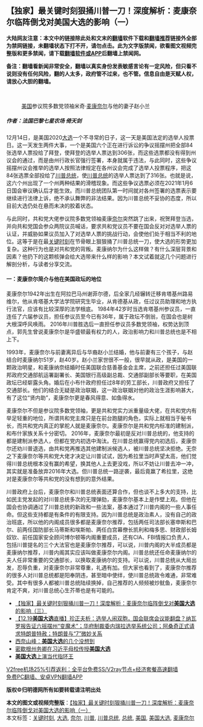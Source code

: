  <h2>【独家】最关键时刻狠捅川普一刀！深度解析：麦康奈尔临阵倒戈对美国大选的影响（一）</h2> <p class="notice"><b>大陆网友注意：本文中的链接除此处和文末的<a href="https://github.com/bannedbook/fanqiang" >翻墙</a>软件下载和<a href="https://github.com/killgcd/justmysocks/blob/master/README.md">翻墙推荐</a>链接外全部为禁网链接，未翻墙状态下打不开，请勿点击。此为文字版禁闻，欲看图文视频完整版和更多禁闻，请下载<a href="https://github.com/bannedbook/fanqiang">翻墙软件或APP</a>后翻墙上禁闻网。</p><p>备注：翻墙看新闻非常安全，翻墙以真实身份发表敏感言论有一定风险，但只看不说则没有任何风险，翻的人太多，政府管不过来，也不管。信息自由是天赋人权，请放心大胆的翻墙。</b></p>  <div class="entry"> <br /> <figure><figcaption class="wp-caption-text"><a href="https://www.bannedbook.org/bnews/tag/%e7%be%8e%e5%9b%bd/" class="st_tag internal_tag" rel="tag" title="标签 美国 下的日志">美国</a>参议院多数党领袖米奇·<a href="https://www.bannedbook.org/bnews/tag/%E9%BA%A6%E5%BA%B7%E5%A5%88%E5%B0%94/" class="st_tag internal_tag" rel="tag" title="标签 麦康奈尔 下的日志">麦康奈尔</a>与他的妻子赵小兰</figcaption></figure> <h5><strong>作者：法国巴黎七星农场 倚天剑</strong></h5> <p>12月14日，是美国2020<a href="https://www.bannedbook.org/bnews/tag/%e5%a4%a7%e9%80%89/" class="st_tag internal_tag" rel="tag" title="标签 大选 下的日志">大选</a>一个不寻常的日子，这一天是美国法定的选举人投票日。这一天发生两件大事，一个是美国六个正在进行诉讼的争议摇摆州把全部84张选举人票投给了拜登，使拜登的选举人票达到306张，而这些选票都没有得到州议会的通过，而是由州行政长官强行签署，本身就属于违法，与此同时，这些争议摇摆州议会推举的选举人按照法律规定在各州议会完成了选举人投票程序，把这84张选票全部投给了<a href="https://www.bannedbook.org/bnews/tag/%e5%b7%9d%e6%99%ae/" class="st_tag internal_tag" rel="tag" title="标签 川普 下的日志">川普</a><a href="https://www.bannedbook.org/bnews/tag/%e6%80%bb%e7%bb%9f/" class="st_tag internal_tag" rel="tag" title="标签 总统 下的日志">总统</a>，使<a href="https://www.bannedbook.org/bnews/tag/%E5%B7%9D%E6%99%AE%E6%80%BB%E7%BB%9F/" class="st_tag internal_tag" rel="tag" title="标签 川普总统 下的日志">川普总统</a>的选举人票达到了316张。也就是说，这六个州出现了一个州两种结果的滑稽现象。而这些争议选票必须在2021年1月6日国会审议确认后才能生效。而川普总统团队第一时间就对各州签署的选票表示要继续进行法律上诉，绝不承认舞弊的非法结果。因为川普总统不妥协的态度，所以目前大选仍处在悬而未决的胶着状态。</p> <p>与此同时，共和党大佬参议院多数党领袖麦康<a href="https://www.bannedbook.org/bnews/tag/%E5%A5%88%E5%B0%94/" class="st_tag internal_tag" rel="tag" title="标签 奈尔 下的日志">奈尔</a>突然跳了出来，祝贺拜登当选，并向共和党国会参众两院议员喊话，要求共和党议员不要在国会反对对选举人票的认证，并威胁如果议员加入了对选举人票的挑战行动，会使他们处于相当不利的地位。这等于是在最<span class='wp_keywordlink'><a href="https://www.bannedbook.org/forum2/topic151.html" title="关键时刻：李鹏日记" target="_blank">关键时刻</a></span>在节骨眼上狠狠捅了川普总统一刀，使大选的形势更加复杂。这种行为也是对共和党的背叛。麦康纳尔为什么这样做？有什么深层背景和因素？他扔下的这颗核弹会给大选带来什么样的影响？本文试着就这几个问题进行解剖分析，与读者分享交流。</p>  <h4><strong>一：麦康奈尔简介与他在美国政坛的地位</strong></h4> <p>麦康奈尔1942年出生在阿拉巴马州谢菲尔德，后全家几经辗转迁移肯塔基州路易维尔，他从肯塔基大学法学院研究生毕业，从肯德基从政，任过议员助理和地方执行法官，应该有比较深厚的法学根底。 1984年42岁时当选肯塔基州参议员，一直连任了六届参议员，担任参议员至今已有36年，属于政坛不倒翁，在国会也是树大根深呼风唤雨。 2016年川普胜选后一直担任参议员多数党领袖，权势达到顶点，郭先生曾说麦康奈尔是华盛顿最有权力的人，政治影响力和川普总统也是不相上下。</p> <p>1993年，麦康奈尔与前妻离异后与华裔赵小兰结婚，他与前妻有三个孩子，与赵结合时麦康纳尔51岁，赵40岁。赵小兰家世很不一般，很早就从政，是美国的一颗政治明星，和麦康纳奈结婚时任美国联合慈善基金会主席，之前还担任过美国联邦政府交通部航运署副署长、美国银行高级副总裁、交通部副部长等要职，在美国政坛已经崭露头角。婚后在小布什政府担任过8年的劳工部长，川普政府又担任了交通部长。他们的结合无疑是政治联姻，这一政治联姻对他的政治生涯影响甚大，有了这位“贤内助”，麦康奈尔更是春风得意、如鱼得水。</p>  <p>麦康奈尔不但是参议院多数党领袖，更是共和党实力派重量级大佬，在共和党内有举足轻重的地位，所谓共和党主席只是在前台跑腿的角色，实际上就相当于秘书长，而共和党内真正的掌舵人就是麦康奈尔。麦康奈尔是共和党内标准的建制派，和布什家族关系十分密切。 2016年，麦康奈尔最初是反对川普总统的，他支持的都是建制派参选人，但都在党内初选中淘汰。在川普总统赢得党内初选后，麦康奈尔还劝川普退选，由共和党再推选其他建制派候选人，被川普总统坚决拒绝。无奈之下麦康奈尔等共和党大佬才决定让川普试试，因为希拉里当时声望太高，他们觉得川普总统根本没有赢的希望，换其他人上去更没戏，所以不妨让川普去冲一冲，其实就是准备放弃2016年大选。但川普总统一路逆袭，最后竟赢了希拉里，这绝对是麦康奈尔等共和党的没有想到的意外结果。</p> <p>川普政府上台后，麦康奈尔和川普总统表面还算合作，但也谈不上多大的支持，比如民主党发起的对川普总统多次的无理弹劾，麦康奈尔基本上是作壁上观。但他在国会也协调通过了川普总统的新政和一些法案，基本通过了川普内阁的一些人事任命。但这些支持都是有条件的有限支持。因为川普总统是政治素人，没有自己的政治班底，所以他的内阁成员很多都是麦康奈尔推荐，包括两任司法部长塞申斯和巴尔、前两任国防部长马蒂斯和埃斯帕、两任白宫幕僚长凯利和梅多思、财政部长姆奴钦、前任国家安全顾问博尔顿等内阁重要成员，还有CIA、FBI情报口负责人，包括川普提名的三个大法官也是麦康奈尔推荐，可以说，川普内阁的大半成员都是麦康纳尔推荐，川普内阁其实应该叫做麦康奈尔内阁。川普总统还任命麦康纳尔的夫人任非常重要的交通部长，以换取麦康纳尔的支持。可以说，川普总统从大局出发，忍辱负重，对麦康奈尔非常尊重，礼遇有加。但大家也看到了，麦康奈尔推荐的很多人对川普总统都是阳奉阴违，甚至暗中使绊，使川普总统政令难通，非常难受。其中有很多人都被川普总统陆续换掉，自己推荐的人频频被炒鱿鱼，麦康奈尔肯定不爽，对川普总统心生芥蒂也是有可能的。</p>  <ul class='op-related-articles' title='相关阅读'> <li><a href='https://www.bannedbook.org/bnews/comments/20201219/1450986.html' target='_blank'>【独家】最关键时刻狠捅川普一刀！深度解析：麦康奈尔临阵倒戈对<b>美国大选</b>的影响（三）</a></li> <li><a href='https://www.bannedbook.org/bnews/bannedvideo/20201219/1450888.html' target='_blank'>【12.19<b>美国大选</b>直播】珍正夫析：选举人闹双胞，国会联席会议能翻盘？纳瓦罗报告证六摇摆州“变魔术”；华府制裁委内瑞拉选举系统公司；阿桑奇正式请求特朗普特赦；特朗普与“7”微妙关系</a></li> <li><a href='https://www.bannedbook.org/bnews/comments/20201219/1450817.html' target='_blank'>西奈山峰：<b>美国大选</b>的几个没想到</a></li> <li><a href='https://www.bannedbook.org/bnews/cbnews/20201219/1450729.html' target='_blank'>密歇根州务卿在习近平母校传授<b>美国大选</b></a></li> <li><a href='https://www.bannedbook.org/bnews/bannedvideo/20201219/1450723.html' target='_blank'><b>美国大选</b>上演当代指环王</a></li> </ul> <p class="texttj"> <a href="https://www.bannedbook.org/forum23/topic22702.html" target="_blank">V2free机场25%引荐返利：全平台免费SS/V2ray节点+经济套餐高速翻墙</a><br/> <a href="https://github.com/bannedbook/fanqiang/wiki/%E7%A6%81%E9%97%BB%E7%BD%91%E5%AE%89%E5%8D%93%E7%BF%BB%E5%A2%99%E6%96%B0%E9%97%BBAPP" target="_blank">免费PC翻墙、安卓VPN翻墙APP</a></p><p><strong>版权©️归明德网所有如要转载请注明出处</strong></p><a name='sharetosocial'></a>       <div><b>本文的图文或视频完整版</b>：<a href='https://www.bannedbook.org/bnews/comments/20201219/1450990.html'>【独家】最关键时刻狠捅川普一刀！深度解析：麦康奈尔临阵倒戈对美国大选的影响（一）</a></div>  </div><!--END ENTRY--> <div class="postfooter"> <div>本文标签：<a href="https://www.bannedbook.org/bnews/tag/%e5%85%b3%e9%94%ae%e6%97%b6%e5%88%bb/" rel="tag">关键时刻</a>, <a href="https://www.bannedbook.org/bnews/tag/%e5%a4%a7%e9%80%89/" rel="tag">大选</a>, <a href="https://www.bannedbook.org/bnews/tag/%E5%A5%88%E5%B0%94/" rel="tag">奈尔</a>, <a href="https://www.bannedbook.org/bnews/tag/%e5%b7%9d%e6%99%ae/" rel="tag">川普</a>, <a href="https://www.bannedbook.org/bnews/tag/%E5%B7%9D%E6%99%AE%E6%80%BB%E7%BB%9F/" rel="tag">川普总统</a>, <a href="https://www.bannedbook.org/bnews/tag/%e6%80%bb%e7%bb%9f/" rel="tag">总统</a>, <a href="https://www.bannedbook.org/bnews/tag/%e7%be%8e%e5%9b%bd/" rel="tag">美国</a>, <a href="https://www.bannedbook.org/bnews/tag/%e7%be%8e%e5%9b%bd%e5%a4%a7%e9%80%89/" rel="tag">美国大选</a>, <a href="https://www.bannedbook.org/bnews/tag/%E9%BA%A6%E5%BA%B7%E5%A5%88%E5%B0%94/" rel="tag">麦康奈尔</a></div>  </div><!--END POSTFOOTER--> 